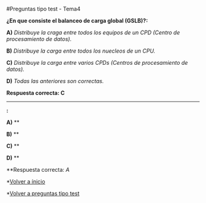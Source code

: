 #Preguntas tipo test - Tema4


**¿En que consiste el balanceo de carga global (GSLB)?:**

**A)** *Distribuye la craga entre todos los equipos de un CPD (Centro de procesamiento de datos).*


**B)** *Distribuye la carga entre todos los nuecleos de un CPU.*


**C)** *Distribuye la carga entre varios CPDs (Centros de procesamiento de datos).*


**D)** *Todas las anteriores son correctas.*


**Respuesta correcta: C**

****

**:**

**A)** **


**B)** **


**C)** **


**D)** **


**Respuesta correcta: *A*


*[Volver a ínicio](../../../)

*[Volver a preguntas tipo test](../../../Preguntas_Test)
